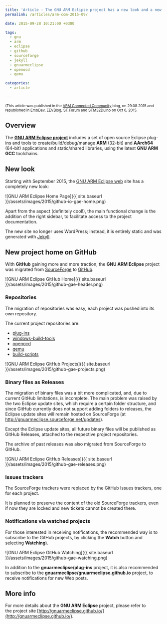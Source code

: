 ```yaml
---
title: 'Article - The GNU ARM Eclipse project has a new look and a new home at GitHub'
permalink: /articles/arm-com-2015-09/

date: 2015-09-28 10:21:00 +0300

tags:
  - gnu
  - arm
  - eclipse
  - github
  - sourceforge
  - jekyll
  - gnuarmeclipse
  - openocd
  - qemu

categories:
  - article

---
```


<small>(This article was published in the [ARM Connected Community](http://community.arm.com/groups/tools/blog/2015/09/29/the-gnu-arm-eclipse-project-has-a-new-look-and-a-new-home) blog, on 29.08.2015 and republished in [EmbDev](https://embdev.net/topic/378409),
[EEVBlog](http://www.eevblog.com/forum/microcontrollers/the-gnu-arm-eclipse-project-has-a-new-look-and-a-new-home-at-github/msg771376/#msg771376),
[ST Forum](https://my.st.com/public/STe2ecommunities/mcu/Lists/STM32Java/Flat.aspx?RootFolder=%2fpublic%2fSTe2ecommunities%2fmcu%2fLists%2fSTM32Java%2fThe%20GNU%20ARM%20Eclipse%20project%20has%20a%20new%20look%20and%20a%20new%20home%20at%20GitHub&FolderCTID=0x01200200770978C69A1141439FE559EB459D758000F9A0E3A95BA69146A17C2E80209ADC21)
and [STM32Duino](http://stm32duino.com/)
on Oct 6, 2015.</small>

## Overview

The **[GNU ARM Eclipse project](https://github.com/gnuarmeclipse)** includes a set of open source Eclipse plug-ins and tools to create/build/debug/manage **ARM** (32-bit) and **AArch64** (64-bit) applications and static/shared libraries, using the latest **GNU ARM GCC** toolchains. 

## New look

Starting with September 2015, the [GNU ARM Eclipse web](http://gnuarmeclipse.github.io) site has a completely new look:

![GNU ARM Eclipse Home Page]({{ site.baseurl }}/assets/images/2015/github-io-gae-home.png)

Apart from the aspect (definitely cool!), the main functional change is the addition of the right sidebar, to facilitate access to the project documentation.

The new site no longer uses WordPress; instead, it is entirely static and was generated with [Jekyll](http://jekyllrb.com).

## New project home on GitHub

With **GitHub** gaining more and more traction, the **GNU ARM Eclipse** project was migrated from [SourceForge](https://sourceforge.net/projects/gnuarmeclipse/) to [GitHub](https://github.com/gnuarmeclipse).

![GNU ARM Eclipse GitHub Home]({{ site.baseurl }}/assets/images/2015/github-gae-header.png)

### Repositories

The migration of repositories was easy, each project was pushed into its own repository.

The current project repositories are:

- [plug-ins](https://github.com/gnu-mcu-eclipse/eclipse-plugins)
- [windows-build-tools](https://github.com/gnu-mcu-eclipse/windows-build-tools)
- [openocd](https://github.com/gnu-mcu-eclipse/openocd)
- [qemu](https://github.com/gnu-mcu-eclipse/qemu)
- [build-scripts](https://github.com/gnu-mcu-eclipse/build-scripts)

![GNU ARM Eclipse GitHub Projects]({{ site.baseurl }}/assets/images/2015/github-gae-projects.png)

### Binary files as Releases

The migration of binary files was a bit more complicated, and, due to current GitHub limitations, is incomplete. The main problem was raised by the two Eclipse update sites, which require a certain folder structure, and since GitHub currently does not support adding folders to releases, the Eclipse update sites will remain hosted on SourceForge (at http://gnuarmeclipse.sourceforge.net/updates).

Except the Eclipse update sites, all future binary files will be published as GitHub Releases, attached to the respective project repositories.

The archive of past releases was also migrated from SourceForge to GitHub.

![GNU ARM Eclipse GitHub Releases]({{ site.baseurl }}/assets/images/2015/github-gae-releases.png)

### Issues trackers

The SourceForge trackers were replaced by the GitHub Issues trackers, one for each project.

It is planned to preserve the content of the old SourceForge trackers, even if now they are locked and new tickets cannot be created there.

### Notifications via watched projects

For those interested in receiving notifications, the recommended way is to subscribe to the GitHub projects, by clicking the **Watch** button and selecting **Watching**).

![GNU ARM Eclipse GitHub Watching]({{ site.baseurl }}/assets/images/2015/github-gae-watching.png)

In addition to the **gnuarmeclipse/plug-ins** project, it is also recommended to subscribe to the **gnuarmeclipse/gnuarmeclipse.github.io** project, to receive notifications for new Web posts.

## More info

For more details about the **GNU ARM Eclipse** project, please refer to the project site [http://gnuarmeclipse.github.io/](http://gnuarmeclipse.github.io/).
